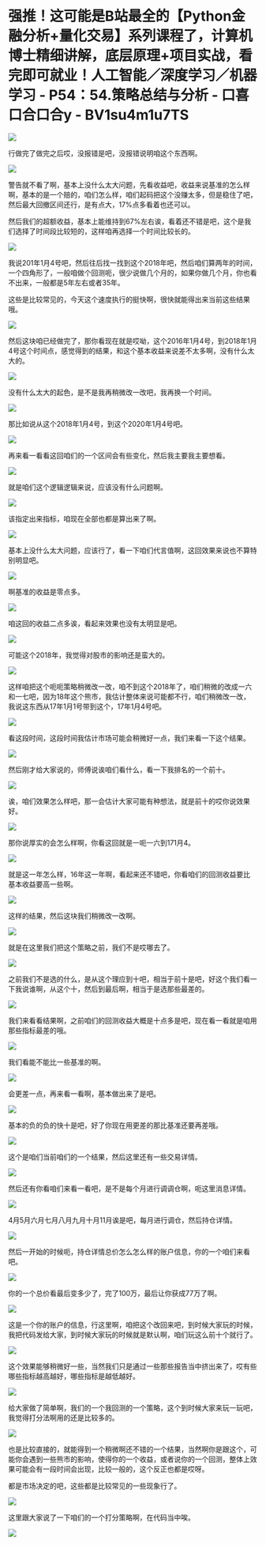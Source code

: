 # 强推！这可能是B站最全的【Python金融分析+量化交易】系列课程了，计算机博士精细讲解，底层原理+项目实战，看完即可就业！人工智能／深度学习／机器学习 - P54：54.策略总结与分析 - 口喜口合口合y - BV1su4m1u7TS

![](img/b658a2f8c8787c23e1d8670fff2113d9_0.png)

行做完了做完之后哎，没报错是吧，没报错说明咱这个东西啊。

![](img/b658a2f8c8787c23e1d8670fff2113d9_2.png)

警告就不看了啊，基本上没什么太大问题，先看收益吧，收益来说基准的怎么样啊，基本的是一个赔的，咱们怎么样，咱们起码把这个没赚太多，但是稳住了吧，然后最大回撤区间还行，是有点大，17%点多看着也还可以。

然后我们的超额收益，基本上能维持到67%左右诶，看着还不错是吧，这个是我们选择了时间段比较短的，这样咱再选择一个时间比较长的。



![](img/b658a2f8c8787c23e1d8670fff2113d9_4.png)

我说201年1月4号吧，然后往后找一找到这个2018年吧，然后咱们算两年的时间，一个四角形了，一般咱做个回测呃，很少说做几个月的，如果你做几个月，你也看不出来，一般都是5年左右或者35年。

这些是比较常见的，今天这个速度执行的挺快啊，很快就能得出来当前这些结果哦。

![](img/b658a2f8c8787c23e1d8670fff2113d9_6.png)

然后这块咱已经做完了，那你看现在就是哎呦，这个2016年1月4号，到2018年1月4号这个时间点，感觉得到的结果，和这个基本收益来说差不太多啊，没有什么太大的。



![](img/b658a2f8c8787c23e1d8670fff2113d9_8.png)

没有什么太大的起色，是不是我再稍微改一改吧，我再换一个时间。

![](img/b658a2f8c8787c23e1d8670fff2113d9_10.png)

那比如说从这个2018年1月4号，到这个2020年1月4号吧。

![](img/b658a2f8c8787c23e1d8670fff2113d9_12.png)

再来看一看看这回咱们的一个区间会有些变化，然后我主要我主要想看。

![](img/b658a2f8c8787c23e1d8670fff2113d9_14.png)

就是咱们这个逻辑逻辑来说，应该没有什么问题啊。

![](img/b658a2f8c8787c23e1d8670fff2113d9_16.png)

该指定出来指标，咱现在全部也都是算出来了啊。

![](img/b658a2f8c8787c23e1d8670fff2113d9_18.png)

基本上没什么太大问题，应该行了，看一下咱们代言值啊，这回效果来说也不算特别明显吧。

![](img/b658a2f8c8787c23e1d8670fff2113d9_20.png)

啊基准的收益是零点多。

![](img/b658a2f8c8787c23e1d8670fff2113d9_22.png)

咱这回的收益二点多诶，看起来效果也没有太明显是吧。

![](img/b658a2f8c8787c23e1d8670fff2113d9_24.png)

可能这个2018年，我觉得对股市的影响还是蛮大的。

![](img/b658a2f8c8787c23e1d8670fff2113d9_26.png)

这样咱把这个呃呃策略稍微改一改，咱不到这个2018年了，咱们稍微的改成一六和一七吧，因为18年这个熊市，我估计整体来说可能都不行，咱们稍微改一改，我说这东西从17年1月1号带到这个，17年1月4号吧。



![](img/b658a2f8c8787c23e1d8670fff2113d9_28.png)

看这段时间，这段时间我估计市场可能会稍微好一点，我们来看一下这个结果。

![](img/b658a2f8c8787c23e1d8670fff2113d9_30.png)

然后刚才给大家说的，师傅说诶咱们看什么，看一下我排名的一个前十。

![](img/b658a2f8c8787c23e1d8670fff2113d9_32.png)

诶，咱们效果怎么样吧，那一会估计大家可能有种想法，就是前十的哎你说效果好。

![](img/b658a2f8c8787c23e1d8670fff2113d9_34.png)

那你说厚实的会怎么样啊，你看这回就是一呃一六到171月4。

![](img/b658a2f8c8787c23e1d8670fff2113d9_36.png)

就是这一年怎么样，16年这一年啊，看起来还不错吧，你看咱们的回测收益要比基本收益要高一些啊。

![](img/b658a2f8c8787c23e1d8670fff2113d9_38.png)

这样的结果，然后这块我们稍微改一改啊。

![](img/b658a2f8c8787c23e1d8670fff2113d9_40.png)

就是在这里我们把这个策略之前，我们不是哎哪去了。

![](img/b658a2f8c8787c23e1d8670fff2113d9_42.png)

之前我们不是选的什么，是从这个理应到十吧，相当于前十是吧，好这个我们看一下我说谁啊，从这个十，然后到最后啊，相当于是选那些最差的。



![](img/b658a2f8c8787c23e1d8670fff2113d9_44.png)

我们来看看结果啊，之前咱们的回测收益大概是十点多是吧，现在看一看就是咱用那些指标最差的哦。

![](img/b658a2f8c8787c23e1d8670fff2113d9_46.png)

我们看能不能比一些基准的啊。

![](img/b658a2f8c8787c23e1d8670fff2113d9_48.png)

会更差一点，再来看一看啊，基本做出来了是吧。

![](img/b658a2f8c8787c23e1d8670fff2113d9_50.png)

基本的负的负的快十是吧，好了你现在用更差的那比基准还要再差哦。

![](img/b658a2f8c8787c23e1d8670fff2113d9_52.png)

这个是咱们当前咱们的一个结果，然后这里还有一些交易详情。

![](img/b658a2f8c8787c23e1d8670fff2113d9_54.png)

然后还有你看咱们来看一看吧，是不是每个月进行调调仓啊，呃这里消息详情。

![](img/b658a2f8c8787c23e1d8670fff2113d9_56.png)

4月5月六月七月八月九月十月11月诶是吧，每月进行调仓，然后持仓详情。

![](img/b658a2f8c8787c23e1d8670fff2113d9_58.png)

然后一开始的时候呃，持仓详情总价怎么怎么样的账户信息，你的一个咱们来看吧。

![](img/b658a2f8c8787c23e1d8670fff2113d9_60.png)

你的一个总价看最后变多少了，完了100万，最后让你获成77万了啊。

![](img/b658a2f8c8787c23e1d8670fff2113d9_62.png)

这是一个你的账户的信息，行这里啊，咱把这个改回来吧，到时候大家玩的时候，我把代码发给大家，到时候大家玩的时候就是默认啊，咱们玩这么前十个就行了。



![](img/b658a2f8c8787c23e1d8670fff2113d9_64.png)

这个效果能够稍微好一些，当然我们只是通过一些那些报告当中挤出来了，哎有些哪些指标越高越好，哪些指标是越低越好。



![](img/b658a2f8c8787c23e1d8670fff2113d9_66.png)

给大家做了简单啊，我们的一个我回测的一个策略，这个到时候大家来玩一玩吧，我觉得打分法啊用的还是比较多的。



![](img/b658a2f8c8787c23e1d8670fff2113d9_68.png)

也是比较直接的，就能得到一个稍微啊还不错的一个结果，当然啊你是跟这个，可能你会遇到一些熊市的影响，使得你的一个收益，或者说你的一个回测，整体上效果可能会有一段时间会出现，比较一般的，这个反正也都是哎呀。

都是市场决定的吧，这些都是比较常见的一些现象行了。

![](img/b658a2f8c8787c23e1d8670fff2113d9_70.png)

这里跟大家说了一下咱们的一个打分策略啊，在代码当中唉。

![](img/b658a2f8c8787c23e1d8670fff2113d9_72.png)